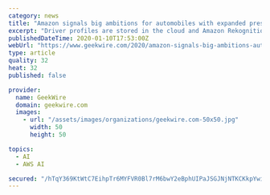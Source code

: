 ```yaml
---
category: news
title: "Amazon signals big ambitions for automobiles with expanded presence at CES"
excerpt: "Driver profiles are stored in the cloud and Amazon Rekognition is used to load the driver profile via facial recognition. Machine learning is used to watch for repeated behaviors, like finding the ..."
publishedDateTime: 2020-01-10T17:53:00Z
webUrl: "https://www.geekwire.com/2020/amazon-signals-big-ambitions-automobiles-expanded-presence-ces/"
type: article
quality: 32
heat: 32
published: false

provider:
  name: GeekWire
  domain: geekwire.com
  images:
    - url: "/assets/images/organizations/geekwire.com-50x50.jpg"
      width: 50
      height: 50

topics:
  - AI
  - AWS AI

secured: "/hTqY369KtWtC7EihpTr6MYFVR0Bl7rM6bwY2eBphUIPaJSGJNjNTKCKkpYwi6fKGkPkbReIlHM0NBIB8BHAWEZgaYhfNNoxqwLREp1zWVwa7FnZINNNn7sr4PlZD+Nh7zaqxqhaxYB8L7t8vgDdJOe4N2BIQWWeDYDQUXuFMjwEMfV0oVdU+DZivVonGeKzzALouBmH10hlKRI8ENaD7beqLgGDoHSUXnaKwoGmzrpa/V5X/Ff7+a2CB8SESjNzuKz2SV9hJ6ExPlEhTo9KX4puuosjHbyVqfy2BMbJvbWJEHHRr5b+WCdso7O4EUvF;aO2TcPrP8UFh+XBjqZxk9g=="
---
```


